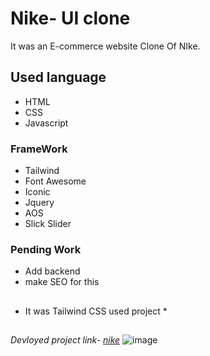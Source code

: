 # Nike- UI clone
It was an E-commerce website Clone Of NIke. 
## Used language ##
- HTML 
- CSS
- Javascript
### FrameWork ###
- Tailwind
- Font Awesome
- Iconic
- Jquery
- AOS
- Slick Slider
### Pending Work ###
- Add backend 
- make SEO for this
## ##
* It was Tailwind CSS used project *
## ##
*Devloyed project link- [nike](https://Jagrati1213.github.io/nike-clone)*
![image](https://user-images.githubusercontent.com/85276293/189605793-e34aeec2-708e-42bf-8b79-dd5f9dcd5fd0.png)

